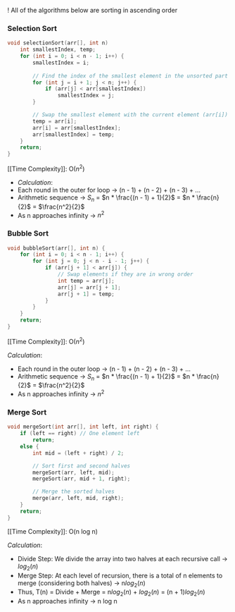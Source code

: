 ! All of the algorithms below are sorting in ascending order
### Selection Sort
```C
void selectionSort(arr[], int n)
	int smallestIndex, temp;
	for (int i = 0; i < n - 1; i++) {
		smallestIndex = i;
	
		// Find the index of the smallest element in the unsorted part of the array
		for (int j = i + 1; j < n; j++) {
			if (arr[j] < arr[smallestIndex])
				smallestIndex = j;
		}

		// Swap the smallest element with the current element (arr[i])
		temp = arr[i];
		arr[i] = arr[smallestIndex];
		arr[smallestIndex] = temp;
	}
	return;
}
```
[[Time Complexity]]: O($n^2$)

- *Calculation*:
- Each round in the outer for loop -> (n - 1) + (n - 2) + (n - 3) + ...
- Arithmetic sequence -> $S_n$ = $n * \frac{(n - 1) + 1}{2}$ = $n * \frac{n}{2}$ = $\frac{n^2}{2}$
- As n approaches infinity -> $n^2$

### Bubble Sort
```C
void bubbleSort(arr[], int n) {
	for (int i = 0; i < n - 1; i++) {
		for (int j = 0; j < n - i - 1; j++) {
			if (arr[j + 1] < arr[j]) {
				// Swap elements if they are in wrong order
				int temp = arr[j];
				arr[j] = arr[j + 1];
				arr[j + 1] = temp;
			}
		}
	}
	return;
}
```
[[Time Complexity]]: O($n^2$)

*Calculation*:
- Each round in the outer loop -> (n - 1) + (n - 2) + (n - 3) + ...
- Arithmetic sequence -> $S_n$ = $n * \frac{(n - 1) + 1}{2}$ = $n * \frac{n}{2}$ = $\frac{n^2}{2}$
- As n approaches infinity -> $n^2$

### Merge Sort
```C
void mergeSort(int arr[], int left, int right) {
    if (left == right) // One element left
	    return;
	else {
        int mid = (left + right) / 2;

        // Sort first and second halves
        mergeSort(arr, left, mid);
        mergeSort(arr, mid + 1, right);

        // Merge the sorted halves
        merge(arr, left, mid, right); 
    }
    return;
}
```

[[Time Complexity]]: O(n log n)

*Calculation*:
- Divide Step: We divide the array into two halves at each recursive call -> $log_2(n)$
- Merge Step: At each level of recursion, there is a total of n elements to merge (considering both halves) -> n$log_2(n)$
- Thus, T(n) = Divide + Merge = n$log_2(n)$ + $log_2(n)$ = (n + 1)$log_2(n)$
- As n approaches infinity -> n log n
